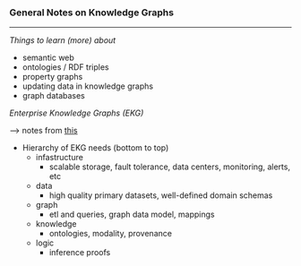 
### General Notes on Knowledge Graphs  

----- 

*Things to learn (more) about* 

- semantic web  
- ontologies / RDF triples 
- property graphs
- updating data in knowledge graphs 
- graph databases



*Enterprise Knowledge Graphs (EKG)*  

--> notes from [this](https://www.youtube.com/watch?v=r3yMSl5NB_Q)

- Hierarchy of EKG needs (bottom to top)
	- infastructure 
		- scalable storage, fault tolerance, data centers, monitoring, alerts, etc 
	- data 
		- high quality primary datasets, well-defined domain schemas 
	- graph 
		- etl and queries, graph data model, mappings 
	- knowledge 
		- ontologies, modality, provenance 
	- logic 
		- inference proofs 